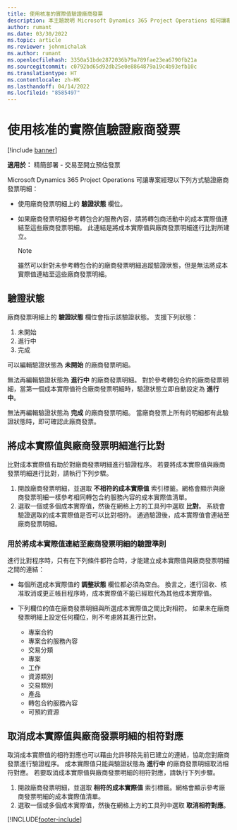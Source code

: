 ```yaml
---
title: 使用核准的實際值驗證廠商發票
description: 本主題說明 Microsoft Dynamics 365 Project Operations 如何讓專案經理透過已在轉包商執行工作並記錄時間時核准的實際值，以及專案團隊成員所使用的費用和材料來驗證廠商發票。
author: rumant
ms.date: 03/30/2022
ms.topic: article
ms.reviewer: johnmichalak
ms.author: rumant
ms.openlocfilehash: 3350a51bde2872036b79a789fae23ea6790fb21a
ms.sourcegitcommit: c0792bd65d92db25e0e8864879a19c4b93efb10c
ms.translationtype: HT
ms.contentlocale: zh-HK
ms.lasthandoff: 04/14/2022
ms.locfileid: "8585497"
---
```

# <a name="verification-of-vendor-invoices-with-approved-actuals"></a>使用核准的實際值驗證廠商發票

[!include [banner](../../includes/dataverse-preview.md)]

**適用於：** 精簡部署 - 交易至開立預估發票

Microsoft Dynamics 365 Project Operations 可讓專案經理以下列方式驗證廠商發票明細：

- 使用廠商發票明細上的 **驗證狀態** 欄位。
- 如果廠商發票明細參考轉包合約服務內容，請將轉包商活動中的成本實際值連結至這些廠商發票明細。 此連結是將成本實際值與廠商發票明細進行比對所建立。

    > [!NOTE]
    > 雖然可以針對未參考轉包合約的廠商發票明細追蹤驗證狀態，但是無法將成本實際值連結至這些廠商發票明細。

## <a name="verification-status"></a>驗證狀態

廠商發票明細上的 **驗證狀態** 欄位會指示該驗證狀態。 支援下列狀態：

1. 未開始
2. 進行中
3. 完成

可以編輯驗證狀態為 **未開始** 的廠商發票明細。

無法再編輯驗證狀態為 **進行中** 的廠商發票明細。 對於參考轉包合約的廠商發票明細，當第一個成本實際值符合廠商發票明細時，驗證狀態立即自動設定為 **進行中**。

無法再編輯驗證狀態為 **完成** 的廠商發票明細。 當廠商發票上所有的明細都有此驗證狀態時，即可確認此廠商發票。

## <a name="match-cost-actuals-to-vendor-invoice-lines"></a>將成本實際值與廠商發票明細進行比對

比對成本實際值有助於對廠商發票明細進行驗證程序。 若要將成本實際值與廠商發票明細進行比對，請執行下列步驟。

1. 開啟廠商發票明細，並選取 **不相符的成本實際值** 索引標籤。網格會顯示與廠商發票明細一樣參考相同轉包合約服務內容的成本實際值清單。
2. 選取一個或多個成本實際值，然後在網格上方的工具列中選取 **比對**。 系統會驗證選取的成本實際值是否可以比對相符。 通過驗證後，成本實際值會連結至廠商發票明細。

### <a name="validation-criteria-that-are-used-to-link-cost-actuals-to-vendor-invoice-lines"></a>用於將成本實際值連結至廠商發票明細的驗證準則

進行比對程序時，只有在下列條件都符合時，才能建立成本實際值與廠商發票明細之間的連結：

- 每個所選成本實際值的 **調整狀態** 欄位都必須為空白。 換言之，進行回收、核准取消或更正帳目程序時，成本實際值不能已經取代為其他成本實際值。
- 下列欄位的值在廠商發票明細與所選成本實際值之間比對相符。 如果未在廠商發票明細上設定任何欄位，則不考慮將其進行比對。

    - 專案合約
    - 專案合約服務內容
    - 交易分類
    - 專案
    - 工作
    - 資源類別
    - 交易類別
    - 產品
    - 轉包合約服務內容
    - 可預約資源

## <a name="unmatch-cost-actuals-from-a-vendor-invoice-line"></a>取消成本實際值與廠商發票明細的相符對應

取消成本實際值的相符對應也可以藉由允許移除先前已建立的連結，協助您對廠商發票進行驗證程序。 成本實際值只能與驗證狀態為 **進行中** 的廠商發票明細取消相符對應。 若要取消成本實際值與廠商發票明細的相符對應，請執行下列步驟。

1. 開啟廠商發票明細，並選取 **相符的成本實際值** 索引標籤。網格會顯示參考廠商發票明細的成本實際值清單。
2. 選取一個或多個成本實際值，然後在網格上方的工具列中選取 **取消相符對應**。

[!INCLUDE[footer-include](../../includes/footer-banner.md)]
